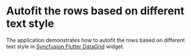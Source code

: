 # Autofit the rows based on different text style

The application demonstrates how to autofit the rows based on different text style in [Syncfusion Flutter DataGrid](https://pub.dev/packages/syncfusion_flutter_datagrid) widget.
